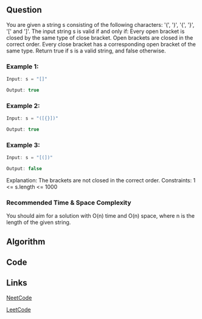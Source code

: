 ## Question
You are given a string s consisting of the following characters: '(', ')', '{', '}', '[' and ']'.
The input string s is valid if and only if:
Every open bracket is closed by the same type of close bracket.
Open brackets are closed in the correct order.
Every close bracket has a corresponding open bracket of the same type.
Return true if s is a valid string, and false otherwise.
### Example 1:


```java
Input: s = "[]"

Output: true

```
### Example 2:


```java
Input: s = "([{}])"

Output: true

```
### Example 3:


```java
Input: s = "[(])"

Output: false

```
Explanation: The brackets are not closed in the correct order.
Constraints:
1 <= s.length <= 1000


### Recommended Time & Space Complexity

You should aim for a solution with O(n) time and O(n) space, where n is the length of the given string.





## Algorithm

## Code

## Links

[NeetCode](https://neetcode.io/problems/validate-parentheses)

[LeetCode](https://leetcode.com/problems/validate-parentheses)
